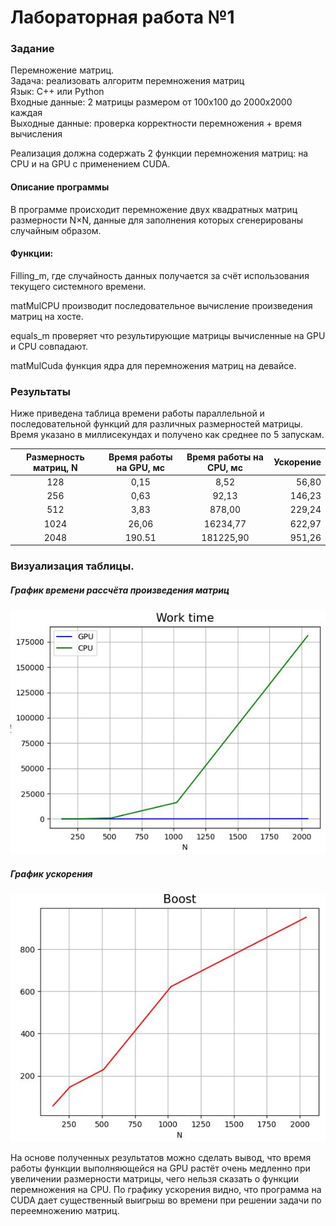 # Лабораторная работа №1 
### Задание
Перемножение матриц.  
Задача: реализовать алгоритм перемножения матриц  
Язык: C++ или Python  
Входные данные: 2 матрицы размером от 100х100 до 2000х2000 каждая  
Выходные данные: проверка корректности перемножения + время вычисления  

Реализация должна содержать 2 функции перемножения матриц: на CPU и на GPU с
применением CUDA.  


#### Описание программы
В программе происходит перемножение двух квадратных матриц размерности N×N, данные для заполнения которых сгенерированы случайным образом.

#### Функции:
Filling_m, где случайность данных получается за счёт использования текущего системного времени.

matMulCPU производит последовательное вычисление произведения матриц на хосте.

equals_m проверяет что результирующие матрицы вычисленные на GPU и CPU совпадают.

matMulCuda функция ядра для перемножения матриц на девайсе. 

### Результаты
Ниже приведена таблица времени работы параллельной и последовательной функций для различных размерностей матрицы. Время указано в миллисекундах и получено как среднее по 5 запускам.

Размерность матриц, N | Время работы на GPU, мс | Время работы на CPU, мс | Ускорение
:----:|:-------:|:-----------:|------:
128 | 0,15 | 8,52 | 56,80
256 | 0,63| 92,13 | 146,23
512 | 3,83 | 878,00 | 229,24
1024 | 26,06 | 16234,77 | 622,97
2048 | 190.51 | 181225,90 | 951,26

### Визуализация таблицы.
##### График времени рассчёта произведения матриц

![](Work_time.JPG)

##### График ускорения

![](boost.JPG)

На основе полученных результатов можно сделать вывод, что время работы функции выполняющейся на GPU растёт очень медленно при увеличении размерности матрицы, чего нельзя сказать о функции перемножения на CPU. По графику ускорения видно, что программа на CUDA дает существенный выигрыш во времени при решении задачи по переемножению матриц. 

